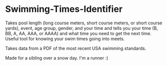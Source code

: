 # Swimming-Times-Identifier
Takes pool length (long course meters, short course meters, or short course yards), event, age group, gender, and your time and tells you your time (B, BB, A, AA, AAA, or AAAA) and what time you need to get the next time. Useful tool for knowing your swim times going into meets.

Takes data from a PDF of the most recent USA swimming standards.

Made for a sibling over a snow day. I'm a runner :)
